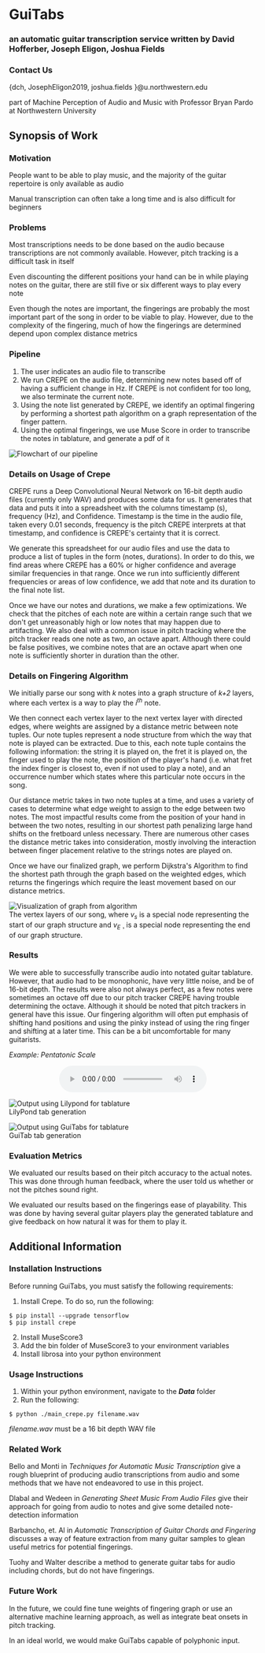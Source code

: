 # GuiTabs
### an automatic guitar transcription service written by David Hofferber, Joseph Eligon, Joshua Fields

### Contact Us  
{dch, JosephEligon2019, joshua.fields }@u.northwestern.edu

part of Machine Perception of Audio and Music with Professor Bryan Pardo at Northwestern University

## Synopsis of Work

### Motivation
People want to be able to play music, and the majority of the guitar repertoire is only available as audio

Manual transcription can often take a long time and is also difficult for beginners

### Problems
Most transcriptions needs to be done based on the audio because transcriptions are not commonly available. However, pitch tracking is a difficult task in itself

Even discounting the different positions your hand can be in while playing notes on the guitar, there are still five or six different ways to play every note

Even though the notes are important, the fingerings are probably the most important part of the song in order to be viable to play. However, due to the complexity of the fingering, much of how the fingerings are determined depend upon complex distance metrics

### Pipeline
1. The user indicates an audio file to transcribe
2. We run CREPE on the audio file, determining new notes based off of having a sufficient change in Hz. If CREPE is not confident for too long, we also terminate the current note.
3. Using the note list generated by CREPE, we identify an optimal fingering by performing a shortest path algorithm on a graph representation of the finger pattern.
4. Using the optimal fingerings, we use Muse Score in order to transcribe the notes in tablature, and generate a pdf of it

![Flowchart of our pipeline](https://raw.githubusercontent.com/guitabwebsite/guitabwebsite.github.io/master/images/pipeline.png)  


### Details on Usage of Crepe

CREPE runs a Deep Convolutional Neural Network on 16-bit depth audio files (currently only WAV) and produces some data for us. It generates that data and puts it into a spreadsheet with the columns timestamp (s), frequency (Hz), and Confidence. Timestamp is the time in the audio file, taken every 0.01 seconds, frequency is the pitch CREPE interprets at that timestamp, and confidence is CREPE's certainty that it is correct.

We generate this spreadsheet for our audio files and use the data to produce a list of tuples in the form (notes, durations). In order to do this, we find areas where CREPE has a 60% or higher confidence and average similar frequencies in that range. Once we run into sufficiently different frequencies or areas of low confidence, we add that note and its duration to the final note list. 

Once we have our notes and durations, we make a few optimizations. We check that the pitches of each note are within a certain range such that we don't get unreasonably high or low notes that may happen due to artifacting. We also deal with a common issue in pitch tracking where the pitch tracker reads one note as two, an octave apart. Although there could be false positives, we combine notes that are an octave apart when one note is sufficiently shorter in duration than the other.

### Details on Fingering Algorithm

We initially parse our song with _k_ notes into a graph structure of _k+2_ layers, where each vertex is a way to play the _i<sup>th</sup>_ note.

We then connect each vertex layer to the next vertex layer with directed edges, where weights are assigned by a distance metric between note tuples. Our note tuples represent a node structure from which the way that note is played can be extracted. Due to this, each note tuple contains the following information: the string it is played on, the fret it is played on, the finger used to play the note, the position of the player's hand (i.e. what fret the index finger is closest to, even if not used to play a note), and an occurrence number which states where this particular note occurs in the song.

Our distance metric takes in two note tuples at a time, and uses a variety of cases to determine what edge weight to assign to the edge between two notes. The most impactful results come from the position of your hand in between the two notes, resulting in our shortest path penalizing large hand shifts on the fretboard unless necessary. There are numerous other cases the distance metric takes into consideration, mostly involving the interaction between finger placement relative to the strings notes are played on.

Once we have our finalized graph, we perform Dijkstra's Algorithm to find the shortest path through the graph based on the weighted edges, which returns the fingerings which require the least movement based on our distance metrics.

![Visualization of graph from algorithm](https://raw.githubusercontent.com/guitabwebsite/guitabwebsite.github.io/master/images/algorithmgraph.png)  
The vertex layers of our song, where _v<sub>s</sub>_ is a special node representing the start of our graph structure and _v<sub>E</sub>_ ¸ is a special node representing the end of our graph structure.


### Results
We were able to successfully transcribe audio into notated guitar tablature. However, that audio had to be monophonic, have very little noise, and be of 16-bit depth. The results were also not always perfect, as a few notes were sometimes an octave off due to our pitch tracker CREPE having trouble determining the octave. Although it should be noted that pitch trackers in general have this issue. Our fingering algorithm will often put emphasis of shifting hand positions and using the pinky instead of using the ring finger and shifting at a later time. This can be a bit uncomfortable for many guitarists.

_Example: Pentatonic Scale_  
<center><audio src="audio/trainedPent.wav" controls preload></audio></center>

![Output using Lilypond for tablature](https://raw.githubusercontent.com/guitabwebsite/guitabwebsite.github.io/master/images/lilyTab.png)  
LilyPond tab generation

![Output using GuiTabs for tablature](https://raw.githubusercontent.com/guitabwebsite/guitabwebsite.github.io/master/images/GuiTab.png)  
GuiTab tab generation

### Evaluation Metrics
We evaluated our results based on their pitch accuracy to the actual notes. This was done through human feedback, where the user told us whether or not the pitches sound right.

We evaluated our results based on the fingerings ease of playability. This was done by having several guitar players play the generated tablature and give feedback on how natural it was for them to play it.

## Additional Information

### Installation Instructions
Before running GuiTabs, you must satisfy the following requirements:

1. Install Crepe. To do so, run the following:
```
$ pip install --upgrade tensorflow 
$ pip install crepe
```
2. Install MuseScore3
3. Add the bin folder of MuseScore3 to your environment variables
4. Install librosa into your python environment

### Usage Instructions
1. Within your python environment, navigate to the ***Data*** folder
2. Run the following:
```
$ python ./main_crepe.py filename.wav
```
_filename.wav_ must be a 16 bit depth WAV file


### Related Work
Bello and Monti in _Techniques for Automatic Music Transcription_ give a rough blueprint of producing audio transcriptions from audio and some methods that we have not endeavored to use in this project.

Dlabal and Wedeen in _Generating Sheet Music From Audio Files_ give their approach for going from audio to notes and give some detailed note-detection information

Barbancho, et. Al in _Automatic Transcription of Guitar Chords and Fingering_ discusses a way of feature extraction from many guitar samples to glean useful metrics for potential fingerings.

Tuohy and Walter describe a method to generate guitar tabs for audio including chords, but do not have fingerings.

### Future Work
In the future, we could fine tune weights of fingering graph or use an alternative machine learning approach, as well as integrate beat onsets in pitch tracking.

In an ideal world, we would make GuiTabs capable of polyphonic input.


